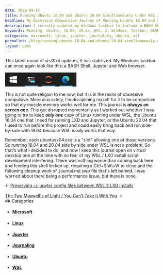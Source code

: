 ```yaml
---
date: 2022-09-17
title: Running Ubuntu 18.04 and Ubuntu 20.04 Simultaneously Under WSL 2
headline: My Obsessive Compulsive Journey of Running Ubuntu 18.04 and 20.04 Simultaneously Under WSL 2
description: I recently updated my Windows taskbar to include a BASH Shell, Jupyter and Web browser, and it's become part of my daily routine. I had to decide whether to keep one copy of Linux running under WSL, so I chose to run both 18.04 and 20.04 side-by-side. Follow me as I take you through my obsessive compulsive journey of updating my taskbar and deciding which Linux OS to run.
keywords: Running, Ubuntu, 18.04, 20.04, WSL, 2, Windows, Taskbar, BASH, Shell, Jupyter, Web, Browser, Routine, Linux, OS, Update, Project, Side-by-Side
categories: microsoft, linux, jupyter, journaling, ubuntu, wsl
permalink: /blog/running-ubuntu-18-04-and-ubuntu-20-04-simultaneously-under-wsl-2/
layout: post
---
```



This latest round of wsl2lxd updates, it has stabilized. My Windows taskbar can
once again look like this: a BASH Shell, Jupyter and Web browser.

![Windows Taskbar Shell Jupyter Web](/assets/images/windows-taskbar-shell-jupyter-web.png)

This is not quite religion to me now, but it is in the realm of obsessive
compulsive. More accurately, I'm disciplining myself for it to be compulsive so
that my muscle memory works well for me. This journal is ***always on screen
one***. This got disrupted momentarily as I worked out whether I was going to
try to keep ***only one*** copy of Linux running under WSL, the Ubuntu 18.04
one that I need for running LXD and Jupyter, or the Ubuntu 20.04 that I used to
run before this project and could easily bring back and run side-by-side with
18.04 because WSL easily works that way.

Remember, each ubuntuxx04.exe is a "slot" allowing one of those versions. So
running 18.04 and 20.04 side by side under WSL is not a problem. So that's what
I decided to do, and now I keep this journal open on virtual desktop one all
the time with no fear of my WSL / LXD install script development interfering.
There was nothing worse than coming back here and feeding this shell locked up,
requiring a Ctrl+Shift+W to close and the following cleanup work of
.journal.md.swp file that's left behind. I was worried about there being a
performance issue, but there is none.


<div class="arrow-links"><div class="post-nav-prev"><span class="arrow">&larr;&nbsp;</span><a href="/blog/preserving-jupyter-config-files-between-wsl-2-lxd-installs/">Preserving ~/.jupyter config files between WSL 2 LXD installs</a></div> &nbsp; <div class="post-nav-next"><a href="/blog/the-two-maxwell-s-of-light-you-can-t-take-it-with-you/">The Two Maxwell's of Light / You Can't Take It With You</a><span class="arrow">&nbsp;&rarr;</span></div></div>
## Categories

<ul>
<li><h4><a href='/microsoft/'>Microsoft</a></h4></li>
<li><h4><a href='/linux/'>Linux</a></h4></li>
<li><h4><a href='/jupyter/'>Jupyter</a></h4></li>
<li><h4><a href='/journaling/'>Journaling</a></h4></li>
<li><h4><a href='/ubuntu/'>Ubuntu</a></h4></li>
<li><h4><a href='/wsl/'>WSL</a></h4></li></ul>